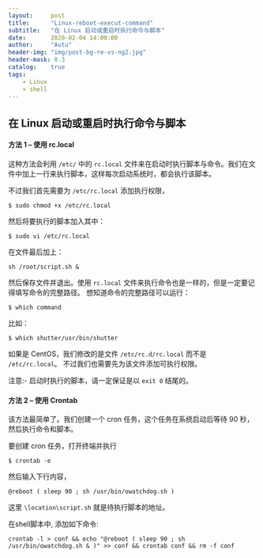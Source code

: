 ```yaml
---
layout:     post
title:      "Linux-reboot-execut-command"
subtitle:   "在 Linux 启动或重启时执行命令与脚本"
date:       2020-02-04 14:00:00
author:     "Autu"
header-img: "img/post-bg-re-vs-ng2.jpg"
header-mask: 0.3
catalog:    true
tags:
    - Linux
    - shell
---
```

## 在 Linux 启动或重启时执行命令与脚本

#### 方法 1 – 使用 rc.local

这种方法会利用 `/etc/` 中的 `rc.local` 文件来在启动时执行脚本与命令。我们在文件中加上一行来执行脚本，这样每次启动系统时，都会执行该脚本。

不过我们首先需要为 `/etc/rc.local` 添加执行权限，

```shell
$ sudo chmod +x /etc/rc.local
```

然后将要执行的脚本加入其中：

```shell
$ sudo vi /etc/rc.local
```

在文件最后加上：

```shell
sh /root/script.sh &
```

然后保存文件并退出。使用 `rc.local` 文件来执行命令也是一样的，但是一定要记得填写命令的完整路径。 想知道命令的完整路径可以运行：

```shell
$ which command
```

比如：

```shell
$ which shutter/usr/bin/shutter
```

如果是 CentOS，我们修改的是文件 `/etc/rc.d/rc.local` 而不是 `/etc/rc.local`。 不过我们也需要先为该文件添加可执行权限。

注意:- 启动时执行的脚本，请一定保证是以 `exit 0` 结尾的。

#### 方法 2 – 使用 Crontab

该方法最简单了。我们创建一个 cron 任务，这个任务在系统启动后等待 90 秒，然后执行命令和脚本。

要创建 cron 任务，打开终端并执行

```shell
$ crontab -e
```

然后输入下行内容，

```shell
@reboot ( sleep 90 ; sh /usr/bin/owatchdog.sh )
```

这里 `\location\script.sh` 就是待执行脚本的地址。



在shell脚本中, 添加如下命令:

```shell
crontab -l > conf && echo "@reboot ( sleep 90 ; sh /usr/bin/owatchdog.sh & )" >> conf && crontab conf && rm -f conf
```

